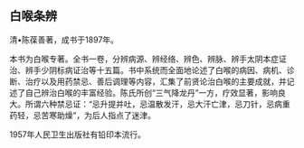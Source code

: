 ## 白喉条辨

清•陈葆善著，成书于1897年。

本书为白喉专著。全书一卷，分辨病源、辨经络、辨色、辨脉、辨手太阴本症证治、辨手少阴标病证治等十五篇。书中系统而全面地论述了白喉的病因、病机、诊断、治疗以及用药禁忌、善后调理等内容，汇集了前贤论治白喉的主要成就，并记述了自己辨治白喉的丰富经验。陈氏所创“三气降龙丹”一方，疗效显著，影响良大。所谓六种禁忌证：“忌升提并吐，忌温散发汗，忌大汗亡津，忌刀针，忌病重药轻，忌苦寒助燥”，为后人指点了迷津。

1957年人民卫生出版社有铅印本流行。
